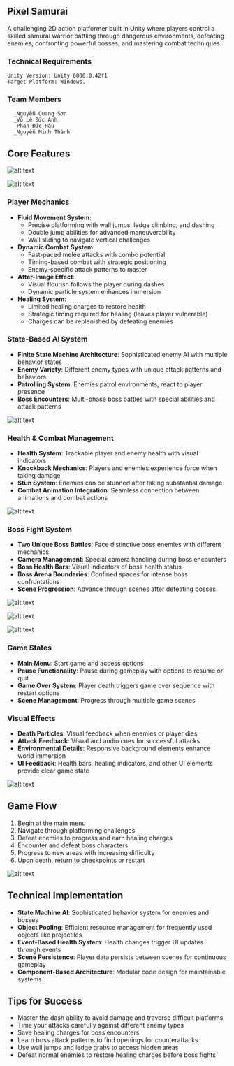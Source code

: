 ## Pixel Samurai
A challenging 2D action platformer built in Unity where players control a skilled samurai warrior battling through dangerous environments, defeating enemies, confronting powerful bosses, and mastering combat techniques.

### Technical Requirements
    Unity Version: Unity 6000.0.42f1
    Target Platform: Windows.

### Team Members
      _Nguyễn Quang Sơn
      _Võ Lê Đức Anh
      _Phan Đức Hậu
      _Nguyễn Minh Thành

## Core Features

![alt text](Imgs/image.png)

![alt text](Imgs/image-1.png)

### Player Mechanics
- **Fluid Movement System**: 
  - Precise platforming with wall jumps, ledge climbing, and dashing
  - Double jump abilities for advanced maneuverability
  - Wall sliding to navigate vertical challenges
- **Dynamic Combat System**: 
  - Fast-paced melee attacks with combo potential
  - Timing-based combat with strategic positioning
  - Enemy-specific attack patterns to master
- **After-Image Effect**: 
  - Visual flourish follows the player during dashes
  - Dynamic particle system enhances immersion
- **Healing System**:
  - Limited healing charges to restore health
  - Strategic timing required for healing (leaves player vulnerable)
  - Charges can be replenished by defeating enemies

### State-Based AI System
- **Finite State Machine Architecture**: Sophisticated enemy AI with multiple behavior states
- **Enemy Variety**: Different enemy types with unique attack patterns and behaviors
- **Patrolling System**: Enemies patrol environments, react to player presence
- **Boss Encounters**: Multi-phase boss battles with special abilities and attack patterns

![alt text](Imgs/image-2.png)

### Health & Combat Management
- **Health System**: Trackable player and enemy health with visual indicators
- **Knockback Mechanics**: Players and enemies experience force when taking damage
- **Stun System**: Enemies can be stunned after taking substantial damage
- **Combat Animation Integration**: Seamless connection between animations and combat actions

![alt text](Imgs/image-6.png)

### Boss Fight System
- **Two Unique Boss Battles**: Face distinctive boss enemies with different mechanics
- **Camera Management**: Special camera handling during boss encounters
- **Boss Health Bars**: Visual indicators of boss health status
- **Boss Arena Boundaries**: Confined spaces for intense boss confrontations
- **Scene Progression**: Advance through scenes after defeating bosses

![alt text](Imgs/image-5.png)

![alt text](Imgs/image-4.png)

![alt text](Imgs/image-7.png)

### Game States
- **Main Menu**: Start game and access options
- **Pause Functionality**: Pause during gameplay with options to resume or quit
- **Game Over System**: Player death triggers game over sequence with restart options
- **Scene Management**: Progress through multiple game scenes

### Visual Effects
- **Death Particles**: Visual feedback when enemies or player dies
- **Attack Feedback**: Visual and audio cues for successful attacks
- **Environmental Details**: Responsive background elements enhance world immersion
- **UI Feedback**: Health bars, healing indicators, and other UI elements provide clear game state

![alt text](Imgs/image-8.png)

## Game Flow
1. Begin at the main menu
2. Navigate through platforming challenges
3. Defeat enemies to progress and earn healing charges
4. Encounter and defeat boss characters
5. Progress to new areas with increasing difficulty
6. Upon death, return to checkpoints or restart

![alt text](Imgs/image-3.png)

## Technical Implementation
- **State Machine AI**: Sophisticated behavior system for enemies and bosses
- **Object Pooling**: Efficient resource management for frequently used objects like projectiles
- **Event-Based Health System**: Health changes trigger UI updates through events
- **Scene Persistence**: Player data persists between scenes for continuous gameplay
- **Component-Based Architecture**: Modular code design for maintainable systems

## Tips for Success
- Master the dash ability to avoid damage and traverse difficult platforms
- Time your attacks carefully against different enemy types
- Save healing charges for boss encounters
- Learn boss attack patterns to find openings for counterattacks
- Use wall jumps and ledge grabs to access hidden areas
- Defeat normal enemies to restore healing charges before boss fights
